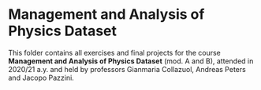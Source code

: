 # Management and Analysis of Physics Dataset
This folder contains all exercises and final projects for the course **Management and Analysis of Physics Dataset** (mod. A and B), attended in 2020/21 a.y. and held by professors Gianmaria Collazuol, Andreas Peters and Jacopo Pazzini.
